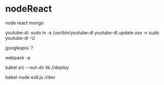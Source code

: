 # nodeReact
node react mongo

youtube-dl: sudo ln -s /usr/bin/youtube-dl youtube-dl
  update use -> sudo youtube-dl -U

googleapis: ?

webpack -p

babel src --out-dir lib //deploy

babel-node es6.js //dev

